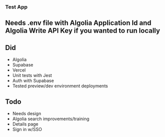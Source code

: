 ### Test App

## Needs .env file with Algolia Application Id and Algolia Write API Key if you wanted to run locally

## Did
- Algolia
- Supabase
- Vercel
- Unit tests with Jest
- Auth with Supabase
- Tested preview/dev environment deployments

## Todo
- Needs design
- Algolia search improvements/training
- Details page
- Sign in w/SSO